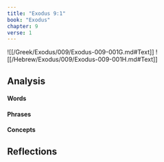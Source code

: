 ```yaml
---
title: "Exodus 9:1"
book: "Exodus"
chapter: 9
verse: 1
---
```

![[/Greek/Exodus/009/Exodus-009-001G.md#Text]]
![[/Hebrew/Exodus/009/Exodus-009-001H.md#Text]]

## Analysis

#### Words

#### Phrases

#### Concepts

## Reflections
